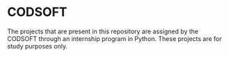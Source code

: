 # CODSOFT
The projects that are present in this repository are assigned by the CODSOFT through an internship program in Python. These projects are for study purposes only.

